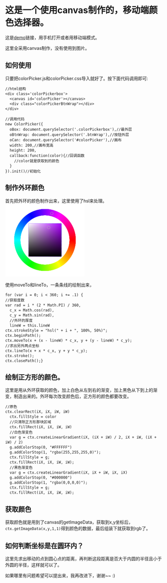 # 这是一个使用canvas制作的，移动端颜色选择器。

这是[demo](https://yiiouo.github.io/canvas-colorPicker/)链接，用手机打开或者用移动端模式。

这里全采用canvas制作，没有使用到图片。

## 如何使用

只要把colorPicker.js和colorPicker.css导入就好了。按下面代码调用即可:

    //html结构
    <div class='colorPickerbox'>
      <canvas id='colorPicker'></canvas>
      <div class="colorPickerBtnWrap"></div>
    </div>

    //调用代码
    new ColorPicker({
      oBox: document.querySelector('.colorPickerbox'),//最外层
      oBtnWrap: document.querySelector('.btnWrap'),//按钮外层
      oCan: document.querySelector('#colorPicker'),//画布
      width: 200,//画布宽高
      height: 200,
      callback:function(color){//回调函数
        //color就是获取到的颜色
      }
    }).init()//初始化


## 制作外环颜色

首先把外环的颜色制作出来，这里使用了hsl来处理。
![Alt text](./color.png)

使用moveTo和lineTo，一条条线的绘制出来，

	for (var i = 0; i < 360; i += .1) {
    //获取度数
    var rad = i * (2 * Math.PI) / 360,
      c_x = Math.cos(rad),
      c_y = Math.sin(rad),
      //外环的厚度
      lineW = this.lineW
    ctx.strokeStyle = "hsl(" + i + ", 100%, 50%)";
    ctx.beginPath();
    ctx.moveTo(x + (x - lineW) * c_x, y + (y - lineW) * c_y);
    //求出另外两点坐标
    ctx.lineTo(x + x * c_x, y + y * c_y);
    ctx.stroke();
    ctx.closePath();}

## 绘制正方形的颜色。

这里是用从外环获取的颜色，加上白色从左到右的渐变，加上黑色从下到上的渐变，制造出来的。外环每次改变颜色后，正方形的颜色都要改变。

    //原色
    ctx.clearRect(iX, iX, iW, iW)
	  ctx.fillStyle = color
	  //只清除正方形那块区域
	  ctx.fillRect(iX, iX, iW, iW)
	  //白色渐变色
	  var g = ctx.createLinearGradient(iX, (iX + iW) / 2, iX + iW, (iX + iW) / 2)
	  g.addColorStop(0, "#FFFFFF")
	  g.addColorStop(1, "rgba(255,255,255,0)");
	  ctx.fillStyle = g;
	  ctx.fillRect(iX, iX, iW, iW);
	  //黑色渐变色
	  var g = ctx.createLinearGradient(iX, iX + iW, iX, iX)
	  g.addColorStop(0, "#000000")
	  g.addColorStop(1, "rgba(0,0,0,0)");
	  ctx.fillStyle = g;
	  ctx.fillRect(iX, iX, iW, iW);


## 获取颜色

获取颜色就是用到了canvas的getImageData，获取到x,y坐标后，`ctx.getImageData(x,y,1,1)`得到颜色的数据，最后组装下就获取到rgb了。

## 如何判断坐标是在圆环内？

这里先求出移动的点到圆心点的距离，再判断这段距离是否大于内圆的半径且小于外圆的半径，这样就可以了。




如果哪里有问题希望可以提出来，我再改进下，谢谢~~    :)
